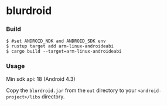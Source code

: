 # blurdroid
### Build
```
$ #set ANDROID_NDK and ANDROID_SDK env
$ rustup target add arm-linux-androideabi
$ cargo build --target=arm-linux-androideabi
```
### Usage
Min sdk api: 18 (Android 4.3)

Copy the `blurdroid.jar` from the `out` directory to your `<android-project>/libs` directory.
